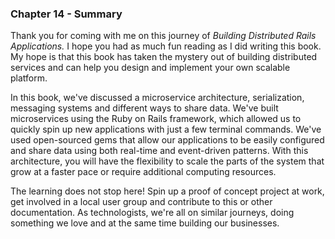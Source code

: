 ### Chapter 14 - Summary

Thank you for coming with me on this journey of *Building Distributed Rails Applications.* I hope you had as much fun reading as I did writing this book. My hope is that this book has taken the mystery out of building distributed services and can help you design and implement your own scalable platform.

In this book, we've discussed a microservice architecture, serialization, messaging systems and different ways to share data. We've built microservices using the Ruby on Rails framework, which allowed us to quickly spin up new applications with just a few terminal commands. We've used open-sourced gems that allow our applications to be easily configured and share data using both real-time and event-driven patterns. With this architecture, you will have the flexibility to scale the parts of the system that grow at a faster pace or require additional computing resources.

The learning does not stop here! Spin up a proof of concept project at work, get involved in a local user group and contribute to this or other documentation. As technologists, we're all on similar journeys, doing something we love and at the same time building our businesses.
